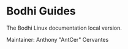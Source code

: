 Bodhi Guides
============

The Bodhi Linux documentation local version.

Maintainer: Anthony "AntCer" Cervantes